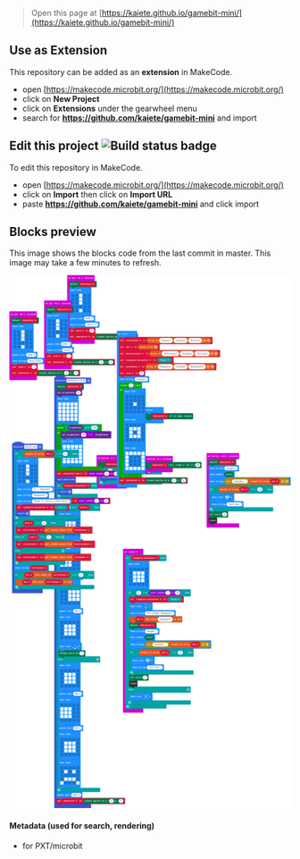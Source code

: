 
> Open this page at [https://kaiete.github.io/gamebit-mini/](https://kaiete.github.io/gamebit-mini/)

## Use as Extension

This repository can be added as an **extension** in MakeCode.

* open [https://makecode.microbit.org/](https://makecode.microbit.org/)
* click on **New Project**
* click on **Extensions** under the gearwheel menu
* search for **https://github.com/kaiete/gamebit-mini** and import

## Edit this project ![Build status badge](https://github.com/kaiete/gamebit-mini/workflows/MakeCode/badge.svg)

To edit this repository in MakeCode.

* open [https://makecode.microbit.org/](https://makecode.microbit.org/)
* click on **Import** then click on **Import URL**
* paste **https://github.com/kaiete/gamebit-mini** and click import

## Blocks preview

This image shows the blocks code from the last commit in master.
This image may take a few minutes to refresh.

![A rendered view of the blocks](https://github.com/kaiete/gamebit-mini/raw/master/.github/makecode/blocks.png)

#### Metadata (used for search, rendering)

* for PXT/microbit

